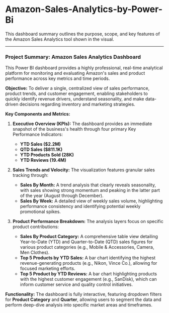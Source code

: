 # Amazon-Sales-Analytics-by-Power-Bi

This dashboard summary outlines the purpose, scope, and key features of the Amazon Sales Analytics tool shown in the visual.

***

### Project Summary: Amazon Sales Analytics Dashboard

This Power BI dashboard provides a highly professional, real-time analytical platform for monitoring and evaluating Amazon's sales and product performance across key metrics and time periods.

**Objective:**
To deliver a single, centralized view of sales performance, product trends, and customer engagement, enabling stakeholders to quickly identify revenue drivers, understand seasonality, and make data-driven decisions regarding inventory and marketing strategies.

**Key Components and Metrics:**

1.  **Executive Overview (KPIs):** The dashboard provides an immediate snapshot of the business's health through four primary Key Performance Indicators:
    * **YTD Sales (\$2.2M)**
    * **QTD Sales (\$811.1K)**
    * **YTD Products Sold (28K)**
    * **YTD Reviews (19.4M)**

2.  **Sales Trends and Velocity:** The visualization features granular sales tracking through:
    * **Sales By Month:** A trend analysis that clearly reveals seasonality, with sales showing strong momentum and peaking in the latter part of the year (August through December).
    * **Sales By Week:** A detailed view of weekly sales volume, highlighting performance consistency and identifying potential weekly promotional spikes.

3.  **Product Performance Breakdown:** The analysis layers focus on specific product contributions:
    * **Sales By Product Category:** A comprehensive table view detailing Year-to-Date (YTD) and Quarter-to-Date (QTD) sales figures for various product categories (e.g., Mobile & Accessories, Camera, Men Clothes).
    * **Top 5 Products by YTD Sales:** A bar chart identifying the highest revenue-generating products (e.g., Nikon, Vince Co.), allowing for focused marketing efforts.
    * **Top 5 Product by YTD Reviews:** A bar chart highlighting products with the highest customer engagement (e.g., SanDisk), which can inform customer service and quality control initiatives.

**Functionality:**
The dashboard is fully interactive, featuring dropdown filters for **Product Category** and **Quarter**, allowing users to segment the data and perform deep-dive analysis into specific market areas and timeframes.

